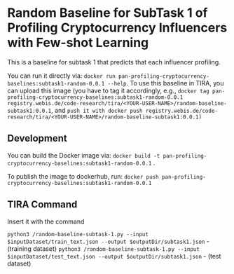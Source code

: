 # Random Baseline for SubTask 1 of Profiling Cryptocurrency Influencers with Few-shot Learning
This is a baseline for subtask 1 that predicts that each influencer profiling.

You can run it directly via: `docker run pan-profiling-cryptocurrency-baselines:subtask1-random-0.0.1 --help`. To use this baseline in TIRA, you can upload this image (you have to tag it accordingly, e.g., `docker tag pan-profiling-cryptocurrency-baselines:subtask1-random-0.0.1  registry.webis.de/code-research/tira/<YOUR-USER-NAME>/random-baseline-subtask1:0.0.1`, and `push it with docker push registry.webis.de/code-research/tira/<YOUR-USER-NAME>/random-baseline-subtask1:0.0.1)` 

## Development
You can build the Docker image via: `docker build -t pan-profiling-cryptocurrency-baselines:subtask1-random-0.0.1` .

To publish the image to dockerhub, run: `docker push pan-profiling-cryptocurrency-baselines:subtask1-random-0.0.1`

## TIRA Command
Insert it with the command 

`python3 /random-baseline-subtask-1.py --input $inputDataset/train_text.json --output $outputDir/subtask1.json` - (training dataset) 
`python3 /random-baseline-subtask-1.py --input $inputDataset/test_text.json --output $outputDir/subtask1.json` - (test dataset)

